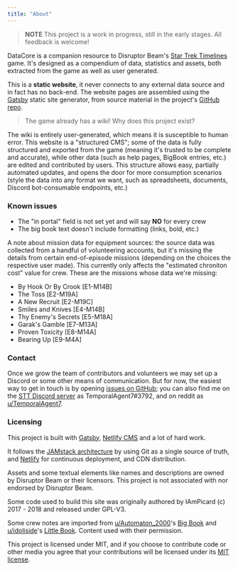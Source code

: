 ```yaml
---
title: "About"
---
```


> **NOTE** This project is a work in progress, still in the early stages. All feedback is welcome!

DataCore is a companion resource to Disruptor Beam's [Star Trek Timelines](https://www.disruptorbeam.com/games/star-trek-timelines) game. It's designed as a compendium of data, statistics and assets, both extracted from the game as well as user generated.

This is a **static website**, it never connects to any external data source and in fact has no back-end. The website pages are assembled using the [Gatsby](https://www.gatsbyjs.org/) static site generator, from source material in the project's [GitHub repo](https://github.com/TemporalAgent7/datacore).

> The game already has a wiki! Why does this project exist?

The wiki is entirely user-generated, which means it is susceptible to human error. This website is a "structured CMS"; some of the data is fully structured and exported from the game (meaning it's trusted to be complete and accurate), while other data (such as help pages, BigBook entries, etc.) are edited and contributed by users. This structure allows easy, partially automated updates, and opens the door for more consumption scenarios (style the data into any format we want, such as spreadsheets, documents, Discord bot-consumable endpoints, etc.)

### Known issues

* The "in portal" field is not set yet and will say **NO** for every crew
* The big book text doesn't include formatting (links, bold, etc.)

A note about mission data for equipment sources: the source data was collected from a handful of volunteering accounts, but it's missing the details from certain end-of-episode missions (depending on the choices the respective user made). This currently only affects the "estimated chroniton cost" value for crew. These are the missions whose data we're missing:
* By Hook Or By Crook [E1-M14B]
* The Toss [E2-M19A]
* A New Recruit [E2-M19C]
* Smiles and Knives [E4-M14B]
* Thy Enemy's Secrets [E5-M18A]
* Garak's Gamble [E7-M13A]
* Proven Toxicity [E8-M14A]
* Bearing Up [E9-M4A]

### Contact

Once we grow the team of contributors and volunteers we may set up a Discord or some other means of communication. But for now, the easiest way to get in touch is by opening [issues on GitHub](https://github.com/TemporalAgent7/datacore/issues/new); you can also find me on the [STT Discord server](https://discord.gg/8Du7ZtJ) as TemporalAgent7#3792, and on reddit as [u/TemporalAgent7](https://www.reddit.com/user/TemporalAgent7).

### Licensing

This project is built with [Gatsby](https://www.gatsbyjs.org/), [Netlify CMS](https://www.netlifycms.org) and a lot of hard work.

It follows the [JAMstack architecture](https://jamstack.org) by using Git as a single source of truth, and [Netlify](https://www.netlify.com) for continuous deployment, and CDN distribution.

Assets and some textual elements like names and descriptions are owned by Disruptor Beam or their licensors. This project is not associated with nor endorsed by Disruptor Beam.

Some code used to build this site was originally authored by IAmPicard (c) 2017 - 2018 and released under GPL-V3.

Some crew notes are imported from [u/Automaton_2000](https://reddit.com/user/Automaton_2000)'s [Big Book](https://docs.google.com/document/d/1vvl3wS1cY29ScQwWcTA6tJgcXvbdadY6vgPpn0swzbs/edit#) and [u/idoliside](https://reddit.com/user/idoliside)'s [Little Book](https://docs.google.com/document/d/1RKdRtJcePeey-921OCVKcU41YZTmFpVThXE10Uff-aA/edit#). Content used with their permission.

This project is licensed under MIT, and if you choose to contribute code or other media you agree that your contributions will be licensed under its [MIT license](https://github.com/TemporalAgent7/datacore/blob/master/LICENSE).